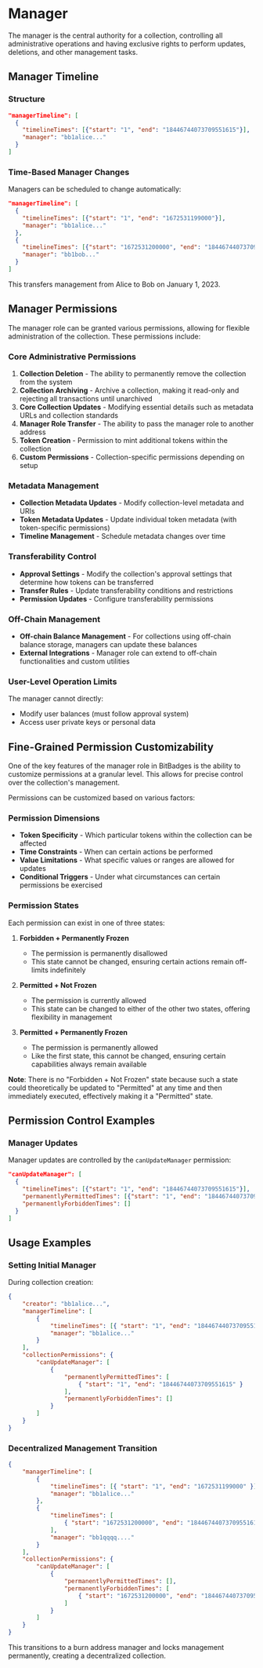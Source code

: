# Manager

The manager is the central authority for a collection, controlling all administrative operations and having exclusive rights to perform updates, deletions, and other management tasks.

## Manager Timeline

### Structure

```json
"managerTimeline": [
  {
    "timelineTimes": [{"start": "1", "end": "18446744073709551615"}],
    "manager": "bb1alice..."
  }
]
```

### Time-Based Manager Changes

Managers can be scheduled to change automatically:

```json
"managerTimeline": [
  {
    "timelineTimes": [{"start": "1", "end": "1672531199000"}],
    "manager": "bb1alice..."
  },
  {
    "timelineTimes": [{"start": "1672531200000", "end": "18446744073709551615"}],
    "manager": "bb1bob..."
  }
]
```

This transfers management from Alice to Bob on January 1, 2023.

## Manager Permissions

The manager role can be granted various permissions, allowing for flexible administration of the collection. These permissions include:

### Core Administrative Permissions

1. **Collection Deletion** - The ability to permanently remove the collection from the system
2. **Collection Archiving** - Archive a collection, making it read-only and rejecting all transactions until unarchived
3. **Core Collection Updates** - Modifying essential details such as metadata URLs and collection standards
4. **Manager Role Transfer** - The ability to pass the manager role to another address
5. **Token Creation** - Permission to mint additional tokens within the collection
6. **Custom Permissions** - Collection-specific permissions depending on setup

### Metadata Management

-   **Collection Metadata Updates** - Modify collection-level metadata and URIs
-   **Token Metadata Updates** - Update individual token metadata (with token-specific permissions)
-   **Timeline Management** - Schedule metadata changes over time

### Transferability Control

-   **Approval Settings** - Modify the collection's approval settings that determine how tokens can be transferred
-   **Transfer Rules** - Update transferability conditions and restrictions
-   **Permission Updates** - Configure transferability permissions

### Off-Chain Management

-   **Off-chain Balance Management** - For collections using off-chain balance storage, managers can update these balances
-   **External Integrations** - Manager role can extend to off-chain functionalities and custom utilities

### User-Level Operation Limits

The manager cannot directly:

-   Modify user balances (must follow approval system)
-   Access user private keys or personal data

## Fine-Grained Permission Customizability

One of the key features of the manager role in BitBadges is the ability to customize permissions at a granular level. This allows for precise control over the collection's management.

Permissions can be customized based on various factors:

### Permission Dimensions

-   **Token Specificity** - Which particular tokens within the collection can be affected
-   **Time Constraints** - When can certain actions be performed
-   **Value Limitations** - What specific values or ranges are allowed for updates
-   **Conditional Triggers** - Under what circumstances can certain permissions be exercised

### Permission States

Each permission can exist in one of three states:

1. **Forbidden + Permanently Frozen**

    - The permission is permanently disallowed
    - This state cannot be changed, ensuring certain actions remain off-limits indefinitely

2. **Permitted + Not Frozen**

    - The permission is currently allowed
    - This state can be changed to either of the other two states, offering flexibility in management

3. **Permitted + Permanently Frozen**
    - The permission is permanently allowed
    - Like the first state, this cannot be changed, ensuring certain capabilities always remain available

**Note**: There is no "Forbidden + Not Frozen" state because such a state could theoretically be updated to "Permitted" at any time and then immediately executed, effectively making it a "Permitted" state.

## Permission Control Examples

### Manager Updates

Manager updates are controlled by the `canUpdateManager` permission:

```json
"canUpdateManager": [
  {
    "timelineTimes": [{"start": "1", "end": "18446744073709551615"}],
    "permanentlyPermittedTimes": [{"start": "1", "end": "18446744073709551615"}],
    "permanentlyForbiddenTimes": []
  }
]
```

## Usage Examples

### Setting Initial Manager

During collection creation:

```json
{
    "creator": "bb1alice...",
    "managerTimeline": [
        {
            "timelineTimes": [{ "start": "1", "end": "18446744073709551615" }],
            "manager": "bb1alice..."
        }
    ],
    "collectionPermissions": {
        "canUpdateManager": [
            {
                "permanentlyPermittedTimes": [
                    { "start": "1", "end": "18446744073709551615" }
                ],
                "permanentlyForbiddenTimes": []
            }
        ]
    }
}
```

### Decentralized Management Transition

```json
{
    "managerTimeline": [
        {
            "timelineTimes": [{ "start": "1", "end": "1672531199000" }],
            "manager": "bb1alice..."
        },
        {
            "timelineTimes": [
                { "start": "1672531200000", "end": "18446744073709551615" }
            ],
            "manager": "bb1qqqq...."
        }
    ],
    "collectionPermissions": {
        "canUpdateManager": [
            {
                "permanentlyPermittedTimes": [],
                "permanentlyForbiddenTimes": [
                    { "start": "1672531200000", "end": "18446744073709551615" }
                ]
            }
        ]
    }
}
```

This transitions to a burn address manager and locks management permanently, creating a decentralized collection.
